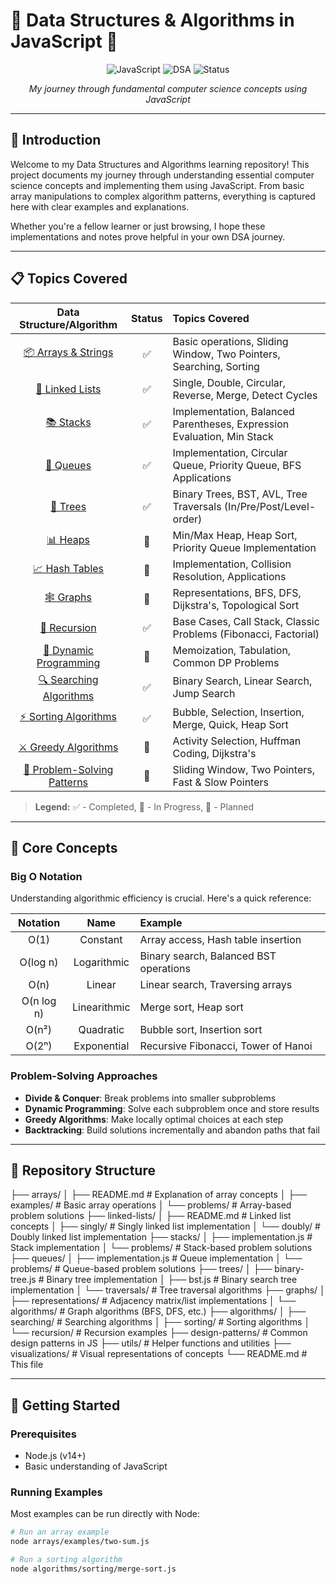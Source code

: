 # 🚀 Data Structures & Algorithms in JavaScript 🚀

<p align="center">
  <img src="https://img.shields.io/badge/Language-JavaScript-F7DF1E?style=for-the-badge&logo=javascript" alt="JavaScript"/>
  <img src="https://img.shields.io/badge/Focus-DSA-5C2D91?style=for-the-badge" alt="DSA"/>
  <img src="https://img.shields.io/badge/Status-In_Progress-4BC51D?style=for-the-badge" alt="Status"/>
</p>

<p align="center">
  <em>My journey through fundamental computer science concepts using JavaScript</em>
</p>

---

## 🌟 Introduction

Welcome to my Data Structures and Algorithms learning repository! This project documents my journey through understanding essential computer science concepts and implementing them using JavaScript. From basic array manipulations to complex algorithm patterns, everything is captured here with clear examples and explanations.

Whether you're a fellow learner or just browsing, I hope these implementations and notes prove helpful in your own DSA journey.

---

## 📋 Topics Covered

| Data Structure/Algorithm | Status | Topics Covered |
|:------------------------:|:------:|:--------------|
| [📦 Arrays & Strings](./arrays) | ✅ | Basic operations, Sliding Window, Two Pointers, Searching, Sorting |
| [🔗 Linked Lists](./linked-lists) | ✅ | Single, Double, Circular, Reverse, Merge, Detect Cycles |
| [📚 Stacks](./stacks) | ✅ | Implementation, Balanced Parentheses, Expression Evaluation, Min Stack |
| [🧺 Queues](./queues) | ✅ | Implementation, Circular Queue, Priority Queue, BFS Applications |
| [🌳 Trees](./trees) | ✅ | Binary Trees, BST, AVL, Tree Traversals (In/Pre/Post/Level-order) |
| [📊 Heaps](./heaps) | 🔄 | Min/Max Heap, Heap Sort, Priority Queue Implementation |
| [📈 Hash Tables](./hash-tables) | 🔄 | Implementation, Collision Resolution, Applications |
| [🕸️ Graphs](./graphs) | 🔄 | Representations, BFS, DFS, Dijkstra's, Topological Sort |
| [🧩 Recursion](./recursion) | ✅ | Base Cases, Call Stack, Classic Problems (Fibonacci, Factorial) |
| [📝 Dynamic Programming](./dynamic-programming) | 🔄 | Memoization, Tabulation, Common DP Problems |
| [🔍 Searching Algorithms](./searching) | ✅ | Binary Search, Linear Search, Jump Search |
| [⚡ Sorting Algorithms](./sorting) | ✅ | Bubble, Selection, Insertion, Merge, Quick, Heap Sort |
| [⚔️ Greedy Algorithms](./greedy) | 🔄 | Activity Selection, Huffman Coding, Dijkstra's |
| [🧠 Problem-Solving Patterns](./patterns) | 🔄 | Sliding Window, Two Pointers, Fast & Slow Pointers |

> **Legend:** ✅ - Completed, 🔄 - In Progress, 📝 - Planned

---

## 🔬 Core Concepts

### Big O Notation

Understanding algorithmic efficiency is crucial. Here's a quick reference:

| Notation | Name | Example |
|:--------:|:----:|:--------|
| O(1) | Constant | Array access, Hash table insertion |
| O(log n) | Logarithmic | Binary search, Balanced BST operations |
| O(n) | Linear | Linear search, Traversing arrays |
| O(n log n) | Linearithmic | Merge sort, Heap sort |
| O(n²) | Quadratic | Bubble sort, Insertion sort |
| O(2ⁿ) | Exponential | Recursive Fibonacci, Tower of Hanoi |

### Problem-Solving Approaches

- **Divide & Conquer**: Break problems into smaller subproblems
- **Dynamic Programming**: Solve each subproblem once and store results
- **Greedy Algorithms**: Make locally optimal choices at each step
- **Backtracking**: Build solutions incrementally and abandon paths that fail

---

## 📁 Repository Structure

├── arrays/
│   ├── README.md          # Explanation of array concepts
│   ├── examples/          # Basic array operations
│   └── problems/          # Array-based problem solutions
├── linked-lists/
│   ├── README.md          # Linked list concepts
│   ├── singly/            # Singly linked list implementation
│   └── doubly/            # Doubly linked list implementation
├── stacks/
│   ├── implementation.js  # Stack implementation
│   └── problems/          # Stack-based problem solutions
├── queues/
│   ├── implementation.js  # Queue implementation
│   └── problems/          # Queue-based problem solutions
├── trees/
│   ├── binary-tree.js     # Binary tree implementation
│   ├── bst.js             # Binary search tree implementation
│   └── traversals/        # Tree traversal algorithms
├── graphs/
│   ├── representations/   # Adjacency matrix/list implementations
│   └── algorithms/        # Graph algorithms (BFS, DFS, etc.)
├── algorithms/
│   ├── searching/         # Searching algorithms
│   ├── sorting/           # Sorting algorithms
│   └── recursion/         # Recursion examples
├── design-patterns/       # Common design patterns in JS
├── utils/                 # Helper functions and utilities
├── visualizations/        # Visual representations of concepts
└── README.md              # This file


---

## 🚀 Getting Started

### Prerequisites

- Node.js (v14+)
- Basic understanding of JavaScript

### Running Examples

Most examples can be run directly with Node:

```bash
# Run an array example
node arrays/examples/two-sum.js

# Run a sorting algorithm
node algorithms/sorting/merge-sort.js